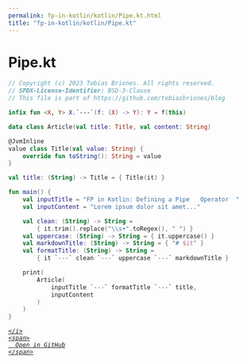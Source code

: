 ```yaml
---
permalink: fp-in-kotlin/kotlin/Pipe.kt.html
title: "fp-in-kotlin/kotlin/Pipe.kt"
---
```


# Pipe.kt
```kotlin
// Copyright (c) 2023 Tobias Briones. All rights reserved.
// SPDX-License-Identifier: BSD-3-Clause
// This file is part of https://github.com/tobiasbriones/blog

infix fun <X, Y> X.`---`(f: (X) -> Y): Y = f(this)

data class Article(val title: Title, val content: String)

@JvmInline
value class Title(val value: String) {
    override fun toString(): String = value
}

val title: (String) -> Title = { Title(it) }

fun main() {
    val inputTitle = "FP in Kotlin: Defining a Pipe   Operator  "
    val inputContent = "Lorem ipsum dolor sit amet..."

    val clean: (String) -> String =
        { it.trim().replace("\\s+".toRegex(), " ") }
    val uppercase: (String) -> String = { it.uppercase() }
    val markdownTitle: (String) -> String = { "# $it" }
    val formatTitle: (String) -> String =
        { it `---` clean `---` uppercase `---` markdownTitle }

    print(
        Article(
            inputTitle `---` formatTitle `---` title,
            inputContent
        )
    )
}

```
<div class="social open-gh-btn my-4">
  <a class="btn btn-github" href="https://github.com/tobiasbriones/blog/tree/main/swe/lang/fp/kotlin/fp-in-kotlin/kotlin/Pipe.kt" target="_blank">
    <i class="fab fa-github">
      
    </i>
    <span>
      Open in GitHub
    </span>
  </a>
</div>